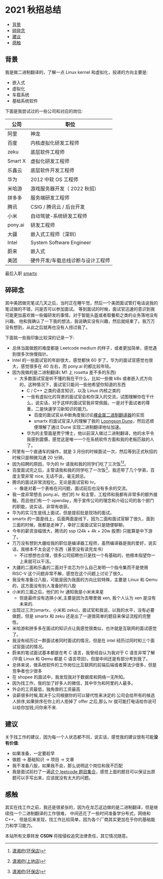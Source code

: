 # 2021 秋招总结

<!-- vim-markdown-toc GitLab -->

* [背景](#背景)
* [碎碎念](#碎碎念)
* [建议](#建议)
* [感触](#感触)

<!-- vim-markdown-toc -->

## 背景
我是做二进制翻译的，了解一点 Linux kernel 和虚拟化，投递的方向主要是:
- 嵌入式
- 虚拟化
- 车载系统
- 基础系统软件

下面是我尝试过的一些公司和对应的岗位:

| 公司    | 职位                              |
|---------|-----------------------------------|
| 阿里    | 神龙                              |
| 百度    | 内核虚拟化研发工程师              |
| zeku    | 底层软件工程师                    |
| Smart X | 虚拟化研发工程师                  |
| 乐鑫云  | 底层软件开发工程师                |
| 华为    | 2012 中软 OS 工程师               |
| 米哈游  | 游戏服务器开发（ 2022 秋招）      |
| 拼多多  | 服务端研发工程师                  |
| 腾讯    | CSIG / 腾讯云 / 后台开发          |
| 小米    | 自动驾驶-系统研发工程师           |
| pony.ai | 研发工程师                        |
| 大疆    | 嵌入式工程师（深圳）              |
| Intel   | System Software Engineer          |
| 蔚来    | 嵌入式                            |
| 美团    | 硬件开发/车载总线诊断与设计工程师 |

最后入职 [smartx](https://www.smartx.com/global/)
## 碎碎念
其中美团做完笔试几天之后，当时正在睡午觉，然后一个美团面试管打电话说我的笔试做的不错，问是否可以参加面试。
等到面试的时候，面试官迅速的意识到我可能更加喜欢做一些偏研发的事情，对于智能头盔或者取餐柜之类的业务落地没有兴趣。
他和我确认了一下我的想法，我说确实没有兴趣，然后就结束了。我万万没有想到，从此之后就再也没有人捞过我了。


下面挑一些我印象比较深的记录一下:

- 总体当面做题的难度都是 Leetcode medium 的样子，或者更加简单，感觉遇到很多次快慢指针。
- Intel 的一些面试官的年龄很大，感觉都快 60 岁了，华为的面试官感觉也很大，感觉很多在 40 左右，而 pony.ai 的都比较年轻。
- 因为我做的是二进制翻译( M1 上 rosetta 差不多的东西)
  - 大多数面试官是听不懂的我在干什么，比如一些做 k8s 或者嵌入式方向的，这种情况下，面试官只能问一些他希望你知道的东西
    - C / C++ 之类的语言知识，以及 Linux 内核之类的
    - 一些有虚拟化的背景的面试官会和你深入的交流，试图理解你在干什么，说实话，对于这样的面试官我非常佩服。一是对于面试者的尊重，二是快速学习新知识的能力。
      - 百度的面试官从中断角度我讨论[裸金属二进制翻译器](https://martins3.github.io/ppt/repo/2021-8-24/index.html)的实现
      - smartx 的面试官深入的理解了我的 [Loongson Dune](https://github.com/Martins3/loongson-dune)，然后还顺便理解了通过 Dune 实现二进制翻译地址加速。
    - 华为的主管面是贾宁博士，他以前深入做过二进制翻译，他的水平令我感到震慑，感觉这是唯一一个在系统软件方面和我的老板匹敌的人了。
- 阿里有一个直通车的操作，就是 3 月份的时候面试一次，然后等到正式秋招的时候只是稍微沟通 20 分钟。
- 因为招聘的原因，华为的 hr 请我和我的同学们吃了三次饭[^1][^2]。
- 百度面试完之后，主管请我和我的同学吃了一次饭[^1]，我还带了几个学弟，百度主管非常 nice, 无话不谈，毫无顾忌。
- 腾讯的面试非常流程化，无论是面试官和 hr。
  - 像是对着一个表格在问问题，面试前后也没有多余的交流。
- 我一度非常想去 pony.ai，他们的 hr 和主管，工程师和我都有非常多的额外接触，而且他们有一个 openday，用于宣传公司的理念和介绍公司的各个部门的职能，说实话，非常有收获。
- 华为的实习生是线上面试，但是提前批是现场的面试。
- smartx 的一面是线上，后面两面是线下，因为二面和面试官聊了很久，面到三面的时候，我都是走神了，幸好三面面试官只是随便聊聊。
- 今年的薪资涨幅很大，腾讯的 ssp (24k + 4k + 20w 股票) 只能算是中下游了。
- 万万没有想到大疆给我的职位是编译器工程师，虽然编译器是我的爱好，说实话，我根本不太会这个东西（甚至没有读完龙书）
  - 不过想想也合理，很多公司招聘也只是找一个有基础的，他根本指望你一上来就可以干活。
- 大疆的二面和乐鑫的二面对于龙芯为什么自己发明一个指令集而不是使用 RISC-V 这个问题非常不解，感觉在这个问题上讨论了很久。
- 我没有准备过八股，可能是因为我面的方向比较特殊，主要是 Linux 和 Qemu 的，这方面没有别人准备好的八股
- 小米的三面之后，他们的 hr 通知我是小米未来星
    - 但是最终没有选择小米,主要是因为去哪里做 xen, 我个人认为 xen 是没有未来的.
- 出现过三次(smartx，小米和 zeku)，面试官和我说，以我的水平，没有必要做题，但是 smartx 和 zeku 还是出了一道很简单的题目来保证流程的完整性。
- 米哈游和拼多多在面试的知识点让我感觉很类似，也许就是互联网的面试感觉了。
- 我没有经历过一群面试者同时面试的情况，但是在 intel 经历过同时和三个面试官面试的情况。
- 蔚来的笔试面试基本都是在考 C 语言，我曾经自认为我对于 C 语言非常了解(毕竟 Linux 和 Qemu 都是 C 语言项目)，但是中间还是有部分考到我了。
- 总体来说，做系统软件的工作岗位比互联网的前端后端或者算法少很多，但是竞争者也少很多
- 在 shopee 的面试中，我发现我对于数据库和网络一无所知。
- 因为找工作，我的加了好多人的微信，其中华为和阿里的人最多。
- 外企的工资最低，独角兽的工资最高
- 谈薪很多时候,取决于公司根据你的可以替代性来决定的.公司会给所有的候选人排序,如果排序在你上的人拒掉了 offer 之后,那么 hr 就可能打电话给你说可以给你加钱,问你来不来.

## 建议
关于找工作的建议，因为每一个人状态都不同，说实话，感觉我的建议很有可能**没有价值**:
- 如果准备，一定要趁早
- 做题 -> 基础知识 -> 项目 -> 文章
- 我不准备八股，如果我不会，那么说明这个岗位和我不匹配
- 我是面试前扫了一遍[这个 leetcode 题目集合](https://labuladong.gitee.io/algo/)，感觉上面的题目可以保证出原题可以手写出来，应该就没有太大的问题。

## 感触
其实在找工作之前，我还是很紧张的，因为在龙芯这边做的是二进制翻译，但是继续找一个二进制翻译的工作很难，
中间还花了一些时间准备学分布式，网络和 C++， 但是后来发现，找工作比较简单，因为各个厂商其实更加在乎你的基础能力和学习能力。

[^1]: [潇湘府(环保店)](https://j.map.baidu.com/3d/3od)
[^2]: [潇湘府(上地店)](https://j.map.baidu.com/1e/2di)

<script src="https://giscus.app/client.js"
        data-repo="martins3/martins3.github.io"
        data-repo-id="MDEwOlJlcG9zaXRvcnkyOTc4MjA0MDg="
        data-category="Show and tell"
        data-category-id="MDE4OkRpc2N1c3Npb25DYXRlZ29yeTMyMDMzNjY4"
        data-mapping="pathname"
        data-reactions-enabled="1"
        data-emit-metadata="0"
        data-theme="light"
        data-lang="zh-CN"
        crossorigin="anonymous"
        async>
</script>

本站所有文章转发 **CSDN** 将按侵权追究法律责任，其它情况随意。
